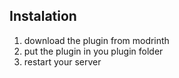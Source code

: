## Instalation

1. download the plugin from modrinth
2. put the plugin in you plugin folder
3. restart your server
